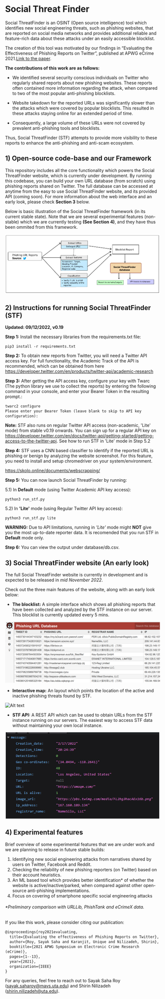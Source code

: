 # Social Threat Finder

Social ThreatFinder is an OSINT (Open source intelligence) tool which identifies new social engineering threats, such as phishing websites, that are reported on social media networks and provides additional reliable and feature-rich data about these attacks under an easily accessible blocklist. 

The creation of this tool was motivated by our findings in “Evaluating the Effectiveness of Phishing Reports on Twitter”, published at APWG eCrime 2021.[Link to the paper](https://ieeexplore.ieee.org/abstract/document/9738786?casa_token=FjAIF57PrIUAAAAA:timEgDLq87uH-jxlNFpAbrDjAxesCbdHV3Rg05ywazIEAkLi0Bb_JVNAfhNAOR0RrczqTwk3M_Y). 

**The contributions of this work are as follows:**

- We identified several security conscious individuals on Twitter who regularly shared reports about new phishing websites. These reports often contained more information regarding the attack, when compared to two of the most popular anti-phishing blocklists.

- Website takedown for the reported URLs was significantly slower than the attacks which were covered by popular blocklists. This resulted in these attacks staying online for an extended period of time.

- Consequently, a large volume of these URLs were not covered by prevalent anti-phishing tools and blocklists. 

Thus, Social ThreatFinder (STF) attempts to provide more visibility to these reports to enhance the anti-phishing and anti-scam ecosystem. 

## 1) Open-source code-base and our Framework

This repository includes all the core functionality which powers the Social ThreatFinder website, which is currently under development. By running this codebase, you can build your own URL database (from scratch) using phishing reports shared on Twitter. The full database can be accessed at anytime from the easy to use Social ThreatFinder website, and its provided API (coming soon). For more information about the web interface and an early look, please check **Section 3** below.

Below is basic illustration of the Social ThreatFinder framework (in its current stable state). Note that we are several experimental features (non-stable) which we are currently testing **(See Section 4)**, and they have thus been ommited from this framework.  

![Alt text](/img/stf_framework_basic.png?raw=true "Social ThreatFinder Framework")

## 2) Instructions for running Social ThreatFinder (STF)

**Updated: 09/12/2022, v0.19** 

**Step 1:** Install the necessary libraries from the requirements.txt file:

```
pip3 install -r requirements.txt
```

**Step 2:** To obtain new reports from Twitter, you will need a Twitter API access key. For full functionality, the Academic Track of the API is recommended, which can be obtained from here https://developer.twitter.com/en/products/twitter-api/academic-research

**Step 3:** After getting the API access key, configure your key with Twarc (The python library we use to collect the reports) by entering the following command in your console, and enter your Bearer Token in the resulting prompt.:

```
twarc2 configure
Please enter your Bearer Token (leave blank to skip to API key configuration): 
```

**Note:** STF also runs on regular Twitter API access (non-academic, 'Lite' mode) from stable v0.19 onwards. You can sign up for a regular API key on https://developer.twitter.com/en/docs/twitter-api/getting-started/getting-access-to-the-twitter-api. See how to run STF in 'Lite' mode in Step 5.2


**Step 4:** STF uses a CNN based classifier to identify if the reported URL is phishing or benign by analyzing the website screenshot. For this feature, you need to install and setup chromedriver on your system/environment. 

https://skolo.online/documents/webscrapping/

**Step 5:** You can now launch Social ThreatFinder by running:

5.1) In **Default** mode (using Twitter Academic API key access):

```
python3 run_stf.py
```
5.2) In **'Lite'** mode (using Regular Twitter API key access):

```
python3 run_stf.py lite
```

**WARNING:** Due to API limitations, running in *'Lite'* mode might **NOT** give you the most up-to-date reporter data. It is recomended that you run STF in **Default** mode only.  


**Step 6:** You can view the output under database/db.csv. 

## 3) Social ThreatFinder website (An early look)

The full Social ThreatFinder website is currently in development and is expected to be released in *mid November 2022*. 

Check out the three main features of the website, along with an early look below:

- **The blocklist:** A simple interface which shows all phishing reports that have been collected and analyzed by the STF instance on our server. This blocklist is currently updated every 5 mins.  

![Alt text](/img/stf_database.png?raw=true "Blocklist interface")
	
- **Interactive map:** An layout which points the location of the active and inactive phishing threats found by STF. 

![Alt text](/img/stf_map.gif?raw=true "Interactive Map")

- **STF API:** A REST API which can be used to obtain URLs from the STF instance running on our servers. The easiest way to access STF data without maintaining your own local instance. 
<p align="center">
<img src="/img/stf_api_demo.png" width="500" height="280"/>
</p>

## 4) Experimental features

Brief overview of some experimental features that we are under work and we are planning to release in future stable builds:

1) Identifying new social engineering attacks from narratives shared by users on Twitter, Facebook and Reddit. 
2) Checking the reliability of new phishing reporters (on Twitter) based on their account heuristics.
3) An ML based tool which provides better identification\* of whether the website is active/inactive/parked, when compared against other open-source anti-phishing implementations.
4) Focus on covering of smartphone specific social engineering attacks 

###### \*Preliminary comparison with URLLib, PhishTank and eCrimeX data.


If you like this work, please consider citing our publication:

```
@inproceedings{roy2021evaluating,
  title={Evaluating the effectiveness of Phishing Reports on Twitter},
  author={Roy, Sayak Saha and Karanjit, Unique and Nilizadeh, Shirin},
  booktitle={2021 APWG Symposium on Electronic Crime Research (eCrime)},
  pages={1--13},
  year={2021},
  organization={IEEE}
}
```
For any queries, feel free to reach out to Sayak Saha Roy (sayak.saharoy@mavs.uta.edu) and Shirin Nilizadeh (shirin.nilizadeh@uta.edu).
